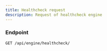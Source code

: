 ```yaml
---
title: Healthcheck request
description: Request of healthcheck engine
---
```


### Endpoint

```bash
GET /api/engine/healthcheck/
```

